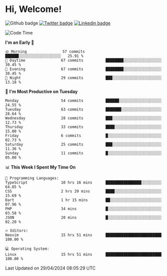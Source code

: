   # Hi, Welcome!
  ![Github badge](https://img.shields.io/github/followers/kraken-afk.svg?style=social&label=Follow&maxAge=2592000)
  [![Twitter badge](https://img.shields.io/badge/-Twitter-00acee?style=flat-square&logo=Twitter&logoColor=white)](https://twitter.com/trshppl)
  [![Linkedin badge](https://img.shields.io/badge/LinkedIn-0077B5?style=flat-square&logo=linkedin&logoColor=white)](https://www.linkedin.com/in/noveanrer)
<!--START_SECTION:waka-->
![Code Time](http://img.shields.io/badge/Code%20Time-167%20hrs%2037%20mins-blue)

**I'm an Early 🐤** 

```text
🌞 Morning                57 commits          ██████░░░░░░░░░░░░░░░░░░░   25.91 % 
🌆 Daytime                67 commits          ████████░░░░░░░░░░░░░░░░░   30.45 % 
🌃 Evening                67 commits          ████████░░░░░░░░░░░░░░░░░   30.45 % 
🌙 Night                  29 commits          ███░░░░░░░░░░░░░░░░░░░░░░   13.18 % 
```
📅 **I'm Most Productive on Tuesday** 

```text
Monday                   54 commits          ██████░░░░░░░░░░░░░░░░░░░   24.55 % 
Tuesday                  63 commits          ███████░░░░░░░░░░░░░░░░░░   28.64 % 
Wednesday                28 commits          ███░░░░░░░░░░░░░░░░░░░░░░   12.73 % 
Thursday                 33 commits          ████░░░░░░░░░░░░░░░░░░░░░   15.00 % 
Friday                   6 commits           █░░░░░░░░░░░░░░░░░░░░░░░░   02.73 % 
Saturday                 25 commits          ███░░░░░░░░░░░░░░░░░░░░░░   11.36 % 
Sunday                   11 commits          █░░░░░░░░░░░░░░░░░░░░░░░░   05.00 % 
```


📊 **This Week I Spent My Time On** 

```text
💬 Programming Languages: 
TypeScript               10 hrs 16 mins      ████████████████░░░░░░░░░   64.85 % 
CSS                      2 hrs 29 mins       ████░░░░░░░░░░░░░░░░░░░░░   15.69 % 
Dart                     1 hr 15 mins        ██░░░░░░░░░░░░░░░░░░░░░░░   07.96 % 
PHP                      34 mins             █░░░░░░░░░░░░░░░░░░░░░░░░   03.58 % 
JSON                     20 mins             █░░░░░░░░░░░░░░░░░░░░░░░░   02.20 % 

🔥 Editors: 
Neovim                   15 hrs 51 mins      █████████████████████████   100.00 % 

💻 Operating System: 
Linux                    15 hrs 51 mins      █████████████████████████   100.00 % 
```


 Last Updated on 29/04/2024 08:05:29 UTC
<!--END_SECTION:waka-->